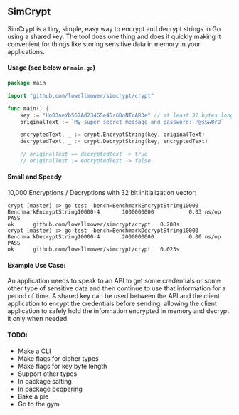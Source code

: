 ## SimCrypt
SimCrypt is a tiny, simple, easy way to encrypt and decrypt strings in Go using
a shared key. The tool does one thing and does it quickly making it convenient
for things like storing sensitive data in memory in your applications.

#### Usage (see below or `main.go`)
```go
package main

import "github.com/lowellmower/simcrypt/crypt"

func main() {
	key := "Ho03neYb567Ad234G5e45r6DoNTcAR3e" // at least 32 bytes long
	originalText := `My super secret message and password: P@sSw0rD`

	encryptedText, _ := crypt.EncryptString(key, originalText)
	decryptedText, _ := crypt.DecryptString(key, encryptedText)

	// originalText == decryptedText -> true
	// originalText != encryptedText -> false
```

#### Small and Speedy
10,000 Encryptions / Decryptions with 32 bit initialization vector:
```
crypt [master] :> go test -bench=BenchmarkEncryptString10000
BenchmarkEncryptString10000-4   	1000000000	         0.03 ns/op
PASS
ok  	github.com/lowellmower/simcrypt/crypt	0.200s
crypt [master] :> go test -bench=BenchmarkDecryptString10000
BenchmarkDecryptString10000-4   	2000000000	         0.00 ns/op
PASS
ok  	github.com/lowellmower/simcrypt/crypt	0.023s
```

#### Example Use Case:
An application needs to speak to an API to get some credentials or some other
type of sensitive data and then continue to use that information for a period of
time. A shared key can be used between the API and the client application to 
encypt the credentials before sending, allowing the client application to safely
hold the information encrypted in memory and decrypt it only when needed.

#### TODO:
- Make a CLI
- Make flags for cipher types
- Make flags for key byte length
- Support other types
- In package salting
- In package peppering
- Bake a pie
- Go to the gym
